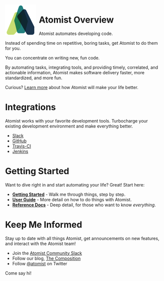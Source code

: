 <img style="float:left; margin-top:7px; margin-right:10px; margin-bottom:10px; margin-left:0px;" src="images/atomist-logo.png" height="100px" width="100px" alt="Atomist logo"/>

# Atomist Overview

Atomist automates developing code.

Instead of spending time on repetitive, boring tasks, get Atomist 
to do them for you.

You can concentrate on writing new, fun code.

By automating tasks, integrating tools, and providing timely, correlated,
and actionable information, Atomist makes software delivery faster,
more standardized, and more fun.

Curious? [Learn more](/benefits) about how Atomist will make your life better.

# Integrations

Atomist works with your favorite development tools. Turbocharge your
existing development environment and make everything better.

- [Slack](/user-guide/integrations/slack)
- [GitHub](/user-guide/integrations/github) 
- [Travis-CI](/user-guide/integrations/travis-ci)
- [Jenkins](/user-guide/integrations/jenkins)

# Getting Started

Want to dive right in and start automating your life? Great! Start here:

<!-- @jpwarren * [**Quick start**](/quickstart) - I just want it to happen. I promise to read the manual later. -->
- [**Getting Started**](/getting-started) - Walk me through things, step by step.
- [**User Guide**](/user-guide) - More detail on how to do things with Atomist.
- [**Reference Docs**](/reference) - Deep detail, for those who want to know *everything*.

# Keep Me Informed

Stay up to date with all things Atomist, get announcements on new features,
and interact with the Atomist team!

- Join the [Atomist Community Slack][slack]
- Follow our blog, [The Composition][composition]
- Follow [@atomist][twitter] on Twitter

[slack]: https://join.atomist.com/
[composition]: https://the-composition.com/
[twitter]: https://twitter.com/atomist

Come say hi!
